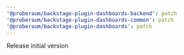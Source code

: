 ```yaml
---
'@proberaum/backstage-plugin-dashboards-backend': patch
'@proberaum/backstage-plugin-dashboards-common': patch
'@proberaum/backstage-plugin-dashboards': patch
---
```


Release initial version
